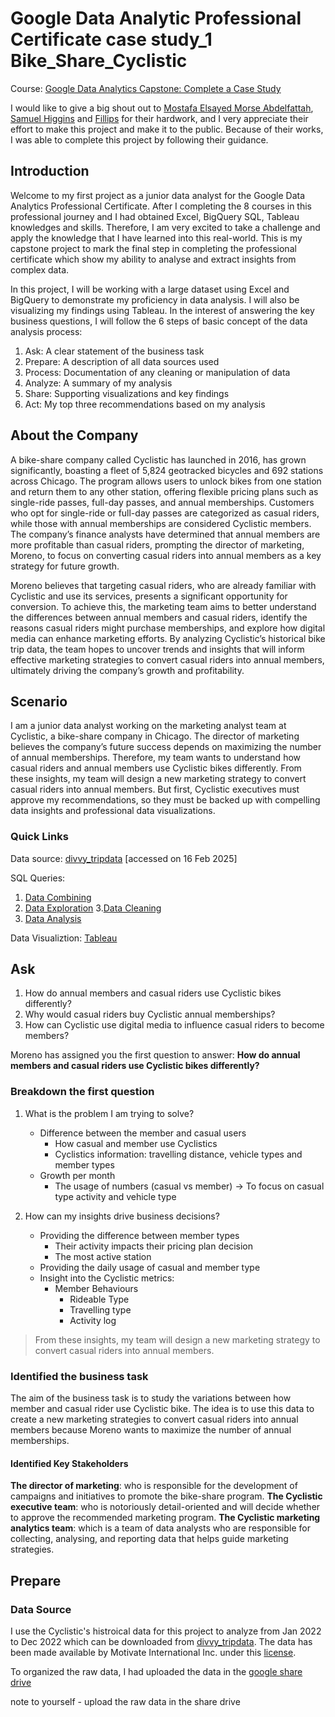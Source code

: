 # Google Data Analytic Professional Certificate case study_1 Bike_Share_Cyclistic 
Course: [Google Data Analytics Capstone: Complete a Case Study](https://www.coursera.org/learn/google-data-analytics-capstone) 

I would like to give a big shout out to 
[Mostafa Elsayed Morse Abdelfattah](https://www.linkedin.com/pulse/google-data-analytics-capstone-case-study-1-cyclisti-mostafa-elsobky/), [Samuel Higgins](https://medium.com/@higgins.samuel98/google-data-analytics-project-cyclistic-case-study-sql-tableau-49df62556213) and [Fillips](https://github.com/spillif/Case-Study-1-Google-Data-Analytics-Cyslistics) for their hardwork, and I very appreciate their effort to make this project and make it to the public. Because of their works, I was able to complete this project by following their guidance. 

## Introduction
Welcome to my first project as a junior data analyst for the Google Data Analytics Professional Certificate. After I completing the 8 courses in this professional journey and I had obtained Excel, BigQuery SQL, Tableau knowledges and skills. Therefore, I am very excited to take a challenge and apply the knowledge that I have learned into this real-world. This is my capstone project to mark the final step in completing the professional certificate which show my ability to analyse and extract insights from complex data. 

In this project, I will be working with a large dataset using Excel and BigQuery to demonstrate my proficiency in data analysis. I will also be visualizing my findings using Tableau. In the interest of answering the key business questions, I will follow the 6 steps of basic concept of the data analysis process:

1. Ask: A clear statement of the business task
2. Prepare: A description of all data sources used
3. Process: Documentation of any cleaning or manipulation of data
4. Analyze:  A summary of my analysis
5. Share: Supporting visualizations and key findings
6. Act: My top three recommendations based on my analysis

## About the Company
A bike-share company called Cyclistic has launched in 2016, has grown significantly, boasting a fleet of 5,824 geotracked bicycles and 692 stations across Chicago. The program allows users to unlock bikes from one station and return them to any other station, offering flexible pricing plans such as single-ride passes, full-day passes, and annual memberships. Customers who opt for single-ride or full-day passes are categorized as casual riders, while those with annual memberships are considered Cyclistic members. The company’s finance analysts have determined that annual members are more profitable than casual riders, prompting the director of marketing, Moreno, to focus on converting casual riders into annual members as a key strategy for future growth.

Moreno believes that targeting casual riders, who are already familiar with Cyclistic and use its services, presents a significant opportunity for conversion. To achieve this, the marketing team aims to better understand the differences between annual members and casual riders, identify the reasons casual riders might purchase memberships, and explore how digital media can enhance marketing efforts. By analyzing Cyclistic’s historical bike trip data, the team hopes to uncover trends and insights that will inform effective marketing strategies to convert casual riders into annual members, ultimately driving the company’s growth and profitability.

## Scenario
I am a junior data analyst working on the marketing analyst team at Cyclistic, a bike-share company in Chicago. The director of marketing believes the company’s future success depends on maximizing the number of annual memberships. Therefore, my team wants to understand how casual riders and annual members use Cyclistic bikes differently. From these insights, my team will design a new marketing strategy to convert casual riders into annual members. But first, Cyclistic executives must approve my recommendations, so they must be backed up with compelling data insights and professional data visualizations.


### Quick Links

Data source: [divvy_tripdata](https://divvy-tripdata.s3.amazonaws.com/index.html) [accessed on 16 Feb 2025]

SQL Queries:
1. [Data Combining](https://github.com/victoraw97/Google-Data-Analytic-Professional-Certificate-case-study_1-Bike_Share_Cyclistic/blob/main/01.%20Data%20exploration.sql)
2. [Data Exploration](https://github.com/victoraw97/Google-Data-Analytic-Professional-Certificate-case-study_1-Bike_Share_Cyclistic/blob/main/02.%20Data%20Combination.sql)
3.[Data Cleaning](https://github.com/victoraw97/Google-Data-Analytic-Professional-Certificate-case-study_1-Bike_Share_Cyclistic/blob/main/03.%20Data%20cleaning.sql)
4. [Data Analysis](https://github.com/victoraw97/Google-Data-Analytic-Professional-Certificate-case-study_1-Bike_Share_Cyclistic/blob/main/04.%20Analyzing%20Data.sql)

Data Visualiztion: [Tableau](https://public.tableau.com/app/profile/victor.aw7685/viz/GoogleProfessionalAnalyticCaseStudy1-Cyclistic/Map) 

## Ask
1. How do annual members and casual riders use Cyclistic bikes differently?
2. Why would casual riders buy Cyclistic annual memberships?
3. How can Cyclistic use digital media to influence casual riders to become members?

Moreno has assigned you the first question to answer: **How do annual members and casual riders use Cyclistic bikes differently?**

### Breakdown the first question
1. What is the problem I am trying to solve?
   - Difference between the member and casual users
      + How casual and member use Cyclistics
      + Cyclistics information: travelling distance, vehicle types and member types
   - Growth per month   
      + The usage of numbers (casual vs member) -> To focus on casual type activity and vehicle type

2. How can my insights drive business decisions?
   - Providing the difference between member types
      + Their activity impacts their pricing plan decision
      + The most active station
   - Providing the daily usage of casual and member type
   - Insight into the Cyclistic metrics:
      - Member Behaviours
        + Rideable Type
        + Travelling type
        + Activity log
  > From these insights, my team will design a new marketing strategy to convert casual riders into annual members.

### Identified the business task
The aim of the business task is to study the variations between how member and casual rider use Cyclistic bike.
The idea is to use this data to create a new marketing strategies to convert casual riders into annual members because Moreno wants to maximize the number of annual memberships. 

#### Identified Key Stakeholders
**The director of marketing**: who is responsible for the development of campaigns and initiatives to promote the bike-share program.
**The Cyclistic executive team**: who is notoriously detail-oriented and will decide whether to approve the recommended marketing program.
**The Cyclistic marketing analytics team**: which is a team of data analysts who are responsible for collecting, analysing, and reporting data that helps guide marketing strategies.

## Prepare
### Data Source 

I use the Cyclistic's histroical data for this project to analyze from Jan 2022 to Dec 2022 which can be downloaded from [divvy_tripdata](https://divvy-tripdata.s3.amazonaws.com/index.html). The data has been made available by Motivate International Inc. under this [license](https://divvybikes.com/data-license-agreement).

To organized the raw data, I had uploaded the data in the [google share drive](url)

note to yourself - upload the raw data in the share drive
